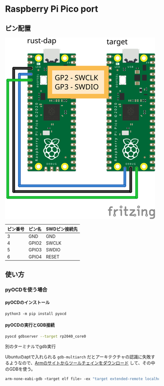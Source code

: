 # Raspberry Pi Pico port

## ピン配置

![ピン配置](./rust-dap-pico.svg)

| ピン番号 | ピン名 | SWDピン接続先 |
|:--------|:-------|:-------------|
| 3       | GND    | GND          |
| 4       | GPIO2  | SWCLK        |
| 5       | GPIO3  | SWDIO        |
| 6       | GPIO4  | RESET        |

## 使い方

### pyOCDを使う場合

#### pyOCDのインストール

```
python3 -m pip install pyocd
```

#### pyOCDの実行とGDB接続

```sh
pyocd gdbserver --target rp2040_core0
```

別のターミナルでgdb実行

Ubuntuのaptで入れられる `gdb-multiarch` だとアーキテクチャの認識に失敗するようなので、[Armのサイトからツールチェインをダウンロード](https://developer.arm.com/downloads/-/gnu-rm) して、その中のGDBを使う。

```sh
arm-none-eabi-gdb <target elf file> -ex "target extended-remote localhost:3333"
```
